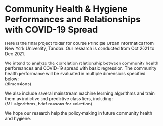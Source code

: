 # Community Health & Hygiene Performances and Relationships with COVID-19 Spread

Here is the final project folder for course Principle Urban Informatics from New York University, Tandon. Our research is conducted from Oct 2021 to Dec 2021.

We intend to analyze the correlation relationship between community health performances and COVID-19 spread with basic regression. The community health performance will be evaluated in multiple dimensions specified below:\
(dimensions)

We also include several mainstream machine learning algorithms and train them as indictive and predictive classifiers, including:\
(ML algorithms, brief reasons for selection)

We hope our research help the policy-making in future community health and hygiene.

